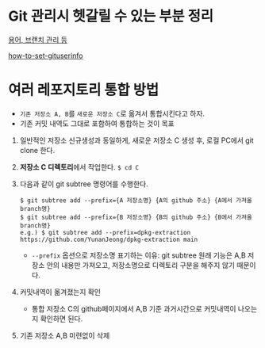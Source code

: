 # Git 관리시 헷갈릴 수 있는 부분 정리
[용어, 브랜치 관리 등](https://github.com/YunanJeong/how-to-manage-git/blob/main/branch.md)

[how-to-set-gituserinfo](https://github.com/YunanJeong/how-to-manage-git/blob/main/how-to-set-gituserinfo.md)

# 여러 레포지토리 통합 방법
- `기존 저장소 A, B`를 `새로운 저장소 C`로 옮겨서 통합시킨다고 하자.
- 기존 커밋 내역도 그대로 포함하여 통합하는 것이 목표

1. 일반적인 저장소 신규생성과 동일하게, 새로운 저장소 C 생성 후, 로컬 PC에서 git clone 한다.
2. **저장소 C 디렉토리**에서 작업한다. `$ cd C`
3. 다음과 같이 git subtree 명령어를 수행한다.

    ```
    $ git subtree add --prefix={A 저장소명} {A의 github 주소} {A에서 가져올 branch명}
    $ git subtree add --prefix={B 저장소명} {B의 github 주소} {B에서 가져올 branch명}
    e.g.) $ git subtree add --prefix=dpkg-extraction https://github.com/YunanJeong/dpkg-extraction main
    ```
    - `--prefix` 옵션으로 저장소명 표기하는 이유: git subtree 원래 기능은 A,B 저장소 안의 내용만 가져오고, 저장소명으로 디렉토리 구분을 해주지 않기 때문이다.
4. 커밋내역이 옮겨졌는지 확인
    - 통합 저장소 C의 github페이지에서 A,B 기준 과거시간으로 커밋내역이 나오는지 확인하면 된다.
5. 기존 저장소 A,B 미련없이 삭제